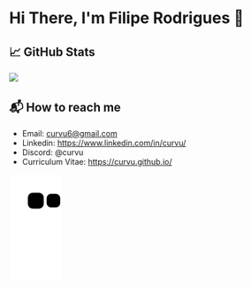 # Hi There, I'm Filipe Rodrigues 👋
<!--
## 💻 Most used Languages
<img width=400 src="https://github-readme-stats.vercel.app/api/top-langs/?username=curvu&layout=compact&langs_count=7&theme=dracula&hide=css,html,makefile"/>
-->

## 📈 GitHub Stats
<img src = "https://github-readme-streak-stats.herokuapp.com?user=curvu&theme=dracula&hide_border=true" width = 400>

## 📬 How to reach me
- Email: curvu6@gmail.com
- Linkedin: https://www.linkedin.com/in/curvu/
- Discord: @curvu
- Curriculum Vitae: https://curvu.github.io/

<picture>
  <source media="(prefers-color-scheme: dark)" srcset="https://raw.githubusercontent.com/curvu/curvu/output/github-contribution-grid-snake-dark.svg">
  <source media="(prefers-color-scheme: light)" srcset="https://raw.githubusercontent.com/curvu/curvu/output/github-contribution-grid-snake.svg">
  <img alt="github contribution grid snake animation" src="https://raw.githubusercontent.com/curvu/curvu/output/github-contribution-grid-snake.svg">
</picture>
